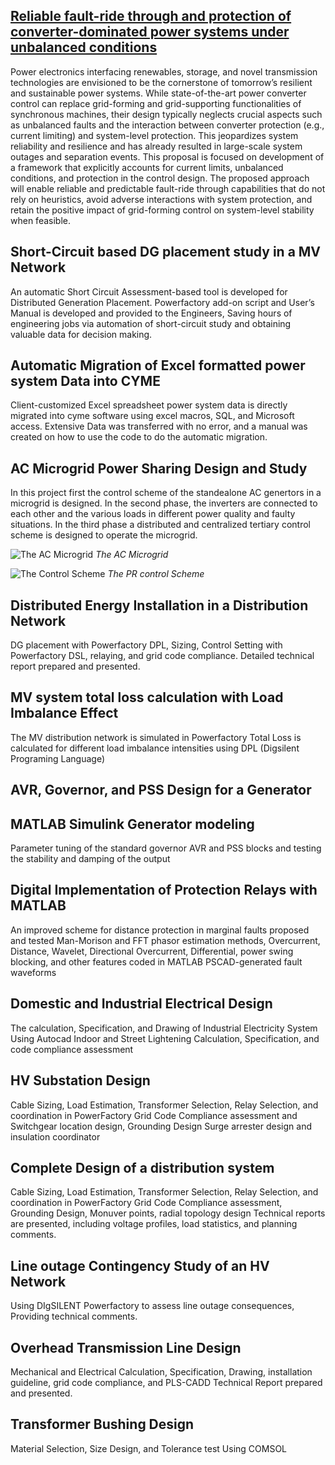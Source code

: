 ## [Reliable fault-ride through and protection of converter-dominated power systems under unbalanced conditions](https://wispo.ece.wisc.edu/projects/pserc-s-95-reliable-fault-ride-through-and-protection-of-converter-dominated-power-systems-under-unbalanced-conditions/)
Power electronics interfacing renewables, storage, and novel transmission technologies are envisioned to be the cornerstone of tomorrow’s resilient and sustainable power systems. While state-of-the-art power converter control can replace grid-forming and grid-supporting functionalities of synchronous machines, their design typically neglects crucial aspects such as unbalanced faults and the interaction between converter protection (e.g., current limiting) and system-level protection. This jeopardizes system reliability and resilience and has already resulted in large-scale system outages and separation events. This proposal is focused on development of a framework that explicitly accounts for current limits, unbalanced conditions, and protection in the control design. The proposed approach will enable reliable and predictable fault-ride through capabilities that do not rely on heuristics, avoid adverse interactions with system protection, and retain the positive impact of grid-forming control on system-level stability when feasible.

## Short-Circuit based DG placement study in a MV Network 

An automatic Short Circuit Assessment-based tool is developed for Distributed Generation Placement. Powerfactory add-on script and User’s Manual is developed and provided to the Engineers, Saving hours of engineering jobs via automation of short-circuit study and obtaining valuable data for decision making.

## Automatic Migration of Excel formatted power system Data into CYME                          

Client-customized Excel spreadsheet power system data is directly migrated into cyme software using excel macros, SQL, and Microsoft access.
Extensive Data was transferred with no error, and a manual was created on how to use the code to do the automatic migration.

## AC Microgrid Power Sharing Design and Study

In this project first the control scheme of the standealone AC genertors in a microgrid is designed. In the second phase, the inverters are connected to each other and the various loads in different power quality and faulty situations. In the third phase a distributed and centralized tertiary control scheme is designed to operate the microgrid.

![The AC Microgrid](/files/Main.jpg)
*The AC Microgrid*

![The Control Scheme](/files/schematic.jpg)
*The PR control Scheme*


## Distributed Energy Installation in a Distribution Network          

DG placement with Powerfactory DPL, Sizing, Control Setting with Powerfactory DSL, relaying, and grid code compliance.
Detailed technical report prepared and presented.

## MV system total loss calculation with Load Imbalance Effect          

The MV distribution network is simulated in Powerfactory
Total Loss is calculated for different load imbalance intensities using DPL (Digsilent Programing Language)

## AVR, Governor, and PSS Design for a Generator                                                      


## MATLAB Simulink Generator modeling
Parameter tuning of the standard governor AVR and PSS blocks and testing the stability and damping of the output

## Digital Implementation of Protection Relays with MATLAB                           

An improved scheme for distance protection in marginal faults proposed and tested
Man-Morison and FFT phasor estimation methods, Overcurrent, Distance, Wavelet, Directional Overcurrent, Differential, power swing blocking, and other features coded in MATLAB
PSCAD-generated fault waveforms
## Domestic and Industrial Electrical Design                    

The calculation, Specification, and Drawing of Industrial Electricity System Using Autocad
 Indoor and Street Lightening Calculation, Specification, and code compliance assessment
## HV Substation Design


Cable Sizing, Load Estimation, Transformer Selection, Relay Selection, and coordination in PowerFactory
Grid Code Compliance assessment  and Switchgear location design, Grounding Design
Surge arrester design and insulation coordinator

## Complete Design of a distribution system                   

Cable Sizing, Load Estimation, Transformer Selection, Relay Selection, and coordination in PowerFactory
Grid Code Compliance assessment, Grounding Design, Monuver points, radial topology design
Technical reports are presented, including voltage profiles, load statistics, and planning comments.
## Line outage Contingency Study of an HV Network                                                                        

Using DIgSILENT Powerfactory to assess line outage consequences, Providing technical comments.
## Overhead Transmission Line Design                                                                        
                                        
Mechanical and Electrical Calculation, Specification, Drawing, installation guideline, grid code compliance, and PLS-CADD
Technical Report prepared and presented.
## Transformer Bushing Design                                                                                                      

Material Selection, Size Design, and Tolerance test Using COMSOL
